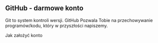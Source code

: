## GitHub - darmowe konto

Git to system kontroli wersji. GitHub Pozwala Tobie na przechowywanie programów/kodu, który w przyszłości napiszemy.

Jak założyć konto
